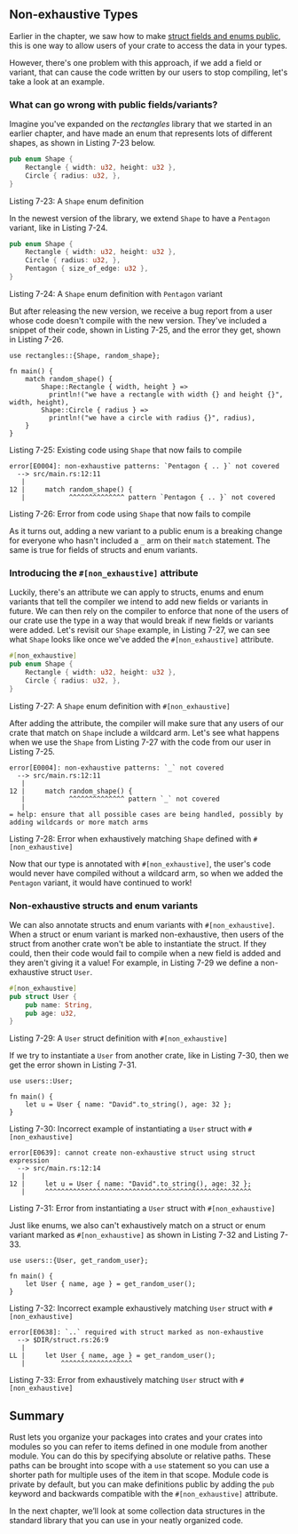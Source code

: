 ## Non-exhaustive Types
Earlier in the chapter, we saw how to make [struct fields and enums public][making_public],
this is one way to allow users of your crate to access the data in your types.

However, there's one problem with this approach, if we add a field or variant, that can cause the
code written by our users to stop compiling, let's take a look at an example.

### What can go wrong with public fields/variants?
Imagine you've expanded on the *rectangles* library that we started in an earlier chapter, and
have made an enum that represents lots of different shapes, as shown in Listing 7-23 below.

```rust
pub enum Shape {
    Rectangle { width: u32, height: u32 },
    Circle { radius: u32, },
}
```

<span class="caption">Listing 7-23: A `Shape` enum definition</span>

In the newest version of the library, we extend `Shape` to have a `Pentagon` variant, like in
Listing 7-24.

```rust
pub enum Shape {
    Rectangle { width: u32, height: u32 },
    Circle { radius: u32, },
    Pentagon { size_of_edge: u32 },
}
```

<span class="caption">Listing 7-24: A `Shape` enum definition with `Pentagon` variant</span>

But after releasing the new version, we receive a bug report from a user whose code doesn't
compile with the new version. They've included a snippet of their code, shown in Listing 7-25,
and the error they get, shown in Listing 7-26.

```rust,ignore,does_not_compile
use rectangles::{Shape, random_shape};

fn main() {
    match random_shape() {
        Shape::Rectangle { width, height } =>
          println!("we have a rectangle with width {} and height {}", width, height),
        Shape::Circle { radius } =>
          println!("we have a circle with radius {}", radius),
    }
}
```

<span class="caption">Listing 7-25: Existing code using `Shape` that now fails to compile</span>

```text
error[E0004]: non-exhaustive patterns: `Pentagon { .. }` not covered
  --> src/main.rs:12:11
   |
12 |     match random_shape() {
   |           ^^^^^^^^^^^^^^ pattern `Pentagon { .. }` not covered
```

<span class="caption">Listing 7-26: Error from code using `Shape` that now fails to compile</span>

As it turns out, adding a new variant to a public enum is a breaking change for everyone who hasn't
included a `_` arm on their `match` statement. The same is true for fields of structs and enum
variants.

[making_public]: ch07-03-paths-for-referring-to-an-item-in-the-module-tree.md#making-structs-and-enums-public

### Introducing the `#[non_exhaustive]` attribute
Luckily, there's an attribute we can apply to structs, enums and enum variants that tell the
compiler we intend to add new fields or variants in future. We can then rely on the compiler to
enforce that none of the users of our crate use the type in a way that would break if new fields or
variants were added. Let's revisit our `Shape` example, in Listing 7-27, we can see what `Shape`
looks like once we've added the `#[non_exhaustive]` attribute.

```rust
#[non_exhaustive]
pub enum Shape {
    Rectangle { width: u32, height: u32 },
    Circle { radius: u32, },
}
```

<span class="caption">Listing 7-27: A `Shape` enum definition with `#[non_exhaustive]`</span>

After adding the attribute, the compiler will make sure that any users of our crate that match
on `Shape` include a wildcard arm. Let's see what happens when we use the `Shape` from Listing 7-27
with the code from our user in Listing 7-25.

```text
error[E0004]: non-exhaustive patterns: `_` not covered
  --> src/main.rs:12:11
   |
12 |     match random_shape() {
   |           ^^^^^^^^^^^^^^ pattern `_` not covered
   |
= help: ensure that all possible cases are being handled, possibly by adding wildcards or more match arms
```

<span class="caption">Listing 7-28: Error when exhaustively matching `Shape` defined with `#[non_exhaustive]`</span>

Now that our type is annotated with `#[non_exhaustive]`, the user's code would never have compiled
without a wildcard arm, so when we added the `Pentagon` variant, it would have continued to work!

### Non-exhaustive structs and enum variants
We can also annotate structs and enum variants with `#[non_exhaustive]`. When a struct or enum
variant is marked non-exhaustive, then users of the struct from another crate won't be able to
instantiate the struct. If they could, then their code would fail to compile when a new field is
added and they aren't giving it a value! For example, in Listing 7-29 we define a non-exhaustive
struct `User`.

```rust
#[non_exhaustive]
pub struct User {
    pub name: String,
    pub age: u32,
}
```

<span class="caption">Listing 7-29: A `User` struct definition with `#[non_exhaustive]`</span>

If we try to instantiate a `User` from another crate, like in Listing 7-30, then we get the error
shown in Listing 7-31.

```rust,ignore,does_not_compile
use users::User;

fn main() {
    let u = User { name: "David".to_string(), age: 32 };
}
```

<span class="caption">Listing 7-30: Incorrect example of instantiating a `User` struct with `#[non_exhaustive]`</span>

```text
error[E0639]: cannot create non-exhaustive struct using struct expression
  --> src/main.rs:12:14
   |
12 |     let u = User { name: "David".to_string(), age: 32 };
   |     ^^^^^^^^^^^^^^^^^^^^^^^^^^^^^^^^^^^^^^^^^^^^^^^^^^^^
```

<span class="caption">Listing 7-31: Error from instantiating a `User` struct with `#[non_exhaustive]`</span>

Just like enums, we also can't exhaustively match on a struct or enum variant marked as
`#[non_exhaustive]` as shown in Listing 7-32 and Listing 7-33.

```rust,ignore,does_not_compile
use users::{User, get_random_user};

fn main() {
    let User { name, age } = get_random_user();
}
```

<span class="caption">Listing 7-32: Incorrect example exhaustively matching `User` struct with `#[non_exhaustive]`</span>

```text
error[E0638]: `..` required with struct marked as non-exhaustive
  --> $DIR/struct.rs:26:9
   |
LL |     let User { name, age } = get_random_user();
   |         ^^^^^^^^^^^^^^^^^^
```

<span class="caption">Listing 7-33: Error from exhaustively matching `User` struct with `#[non_exhaustive]`</span>

## Summary

Rust lets you organize your packages into crates and your crates into modules
so you can refer to items defined in one module from another module. You can do
this by specifying absolute or relative paths. These paths can be brought into
scope with a `use` statement so you can use a shorter path for multiple uses of
the item in that scope. Module code is private by default, but you can make
definitions public by adding the `pub` keyword and backwards compatible with the
`#[non_exhaustive]` attribute.

In the next chapter, we’ll look at some collection data structures in the
standard library that you can use in your neatly organized code.
